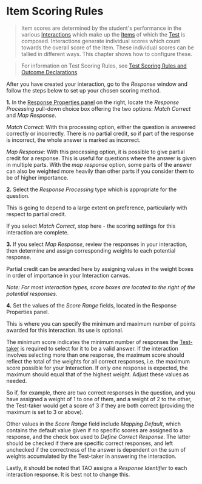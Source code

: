 <!--
created_at: 2016-12-15
authors:         
    - "Catherine Pease"
--> 

# Item Scoring Rules

>Item scores are determined by the student's performance in the various [Interactions](../appendix/glossary.md#interaction) which make up the [Items](../appendix/glossary.md#item) of which the [Test](../appendix/glossary.md#test) is composed. Interactions generate individual scores which count towards the overall score of the Item. These individual scores can be tallied in different ways. This chapter shows how to configure these.

>For information on Test Scoring Rules, see [Test Scoring Rules and Outcome Declarations](../tests/scoring-and-outcome-declarations.md).

After you have created your interaction, go to the *Response* window and follow the steps below to set up your chosen scoring method.

**1.** In the [Response Properties panel](../appendix/glossary.md#response-properties-panel) on the right, locate the *Response Processing* pull-down choice box offering the two options: *Match Correct* and *Map Response*.

*Match Correct:* With this processing option, either the question is answered correctly or incorrectly. There is no partial credit, so if part of the response is incorrect, the whole answer is marked as incorrect.

*Map Response:* With this processing option, it is possible to give partial credit for a response. This is useful for questions where the answer is given in multiple parts. With the *map response* option, some parts of the answer can also be weighted more heavily than other parts if you consider them to be of higher importance.

<!-- Missing Screenshot: Item Scoring Rules -->

**2.** Select the *Response Processing* type which is appropriate for the question.

This is going to depend to a large extent on preference, particularly with respect to partial credit.

If you select *Match Correct*, stop here - the scoring settings for this interaction are complete.

**3.** If you select *Map Response*, review the responses in your interaction, then determine and assign corresponding weights to each potential response.

Partial credit can be awarded here by assigning values in the weight boxes in order of importance in your Interaction canvas.
 
*Note: For most interaction types, score boxes are located to the right of the potential responses.*

**4.** Set the values of the *Score Range* fields, located in the Response Properties panel.

This is where you can specify the minimum and maximum number of points awarded for this interaction. Its use is optional.

The minimum score indicates the minimum number of responses the [Test-taker](../appendix/glossary.md#test-taker) is required to select for it to be a valid answer. If the interaction involves selecting more than one response, the maximum  score should reflect the total of the weights for all correct responses, i.e. the maximum score possible for your Interaction. If only one response is expected, the maximum should equal that of the highest weight. Adjust these values as needed.

So if, for example, there are two correct responses in the question, and you have assigned a weight of 1 to one of them, and a weight of 2 to the other, the Test-taker would get a score of 3 if they are both correct (providing the maximum is set to 3 or above).

Other values in the *Score Range* field include *Mapping Default*, which contains the default value given if no specific scores are assigned to a response, and the check box used to *Define Correct Response*. The latter should be checked if there are specific correct responses, and left unchecked if the correctness of the answer is dependent on the sum of weights accumulated by the Test-taker in answering the interaction.

Lastly, it should be noted that TAO assigns a *Response Identifier* to each interaction response. It is best not to change this.